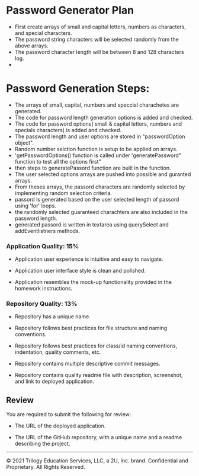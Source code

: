 #  Password Generator Plan

* First create arrays of  small and capital letters, numbers as characters, and special characters. 
* The password string characters will be selected randomly from the above arrays.
* The password character length will be between 8 and 128 characters log.
* 

#  Password Generation Steps:
* The arrays of small, capital, numbers and speccial charachetes are generated. 
* The code for password length generation options is added and checked.
* The code for password options( small & capital letters, numbers and specials characters) is added and checked.
* The password length and user options are stored in "passwordOption object".
* Random number selction function is setup to be applied on arrays.
* 'getPasswordOptions() function is called under 'generatePassword" function to test all the options first"
*  then steps to generatePassord function are built in the function.
* The user selected options arrays are pushed into possible and guranted arrays.
* From theses arrays, the passord characters are randomly selected by implementing random selection criteria. 
* passord is generated based on the user selected length of passord using  'for' loops. 
* the randomly selected guaranteed  charachters are also included in the password length.
*  generated passord is written in textarea using querySelect and addEventlistners methods.



### Application Quality: 15%

* Application user experience is intuitive and easy to navigate.

* Application user interface style is clean and polished.

* Application resembles the mock-up functionality provided in the homework instructions.

### Repository Quality: 13%

* Repository has a unique name.

* Repository follows best practices for file structure and naming conventions.

* Repository follows best practices for class/id naming conventions, indentation, quality comments, etc.

* Repository contains multiple descriptive commit messages.

* Repository contains quality readme file with description, screenshot, and link to deployed application.

## Review

You are required to submit the following for review:

* The URL of the deployed application.

* The URL of the GitHub repository, with a unique name and a readme describing the project.

- - -
© 2021 Trilogy Education Services, LLC, a 2U, Inc. brand. Confidential and Proprietary. All Rights Reserved.
